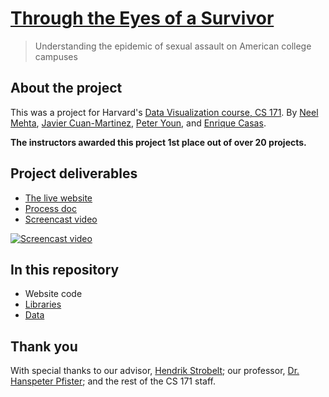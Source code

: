 # [Through the Eyes of a Survivor](https://zixindh.github.io/testtttt/)

> Understanding the epidemic of sexual assault on American college campuses

## About the project

This was a project for Harvard's [Data Visualization course, CS 171](http://cs171.org). By [Neel Mehta](https://github.com/hathix), [Javier Cuan-Martinez](https://github.com/jcuanm), [Peter Youn](https://github.com/pyoun), and [Enrique Casas](https://github.com/enriquecasasjr).

**The instructors awarded this project 1st place out of over 20 projects.**

## Project deliverables

- [The live website](https://hathix.github.io/through-the-eyes-of-a-survivor/)
- [Process doc](https://github.com/hathix/through-the-eyes-of-a-survivor/blob/master/Process%20Doc.pdf)
- [Screencast video](https://youtu.be/prOCyoFYOUo)

[![Screencast video](http://img.youtube.com/vi/prOCyoFYOUo/0.jpg)](https://www.youtube.com/watch?v=prOCyoFYOUo)

## In this repository

- Website code
- [Libraries](https://github.com/hathix/through-the-eyes-of-a-survivor/tree/master/js/lib)
- [Data](https://github.com/hathix/through-the-eyes-of-a-survivor/tree/master/data)

## Thank you

With special thanks to our advisor, [Hendrik Strobelt](http://hendrik.strobelt.com); our professor, [Dr. Hanspeter Pfister](https://www.seas.harvard.edu/directory/pfister); and the rest of the CS 171 staff.
